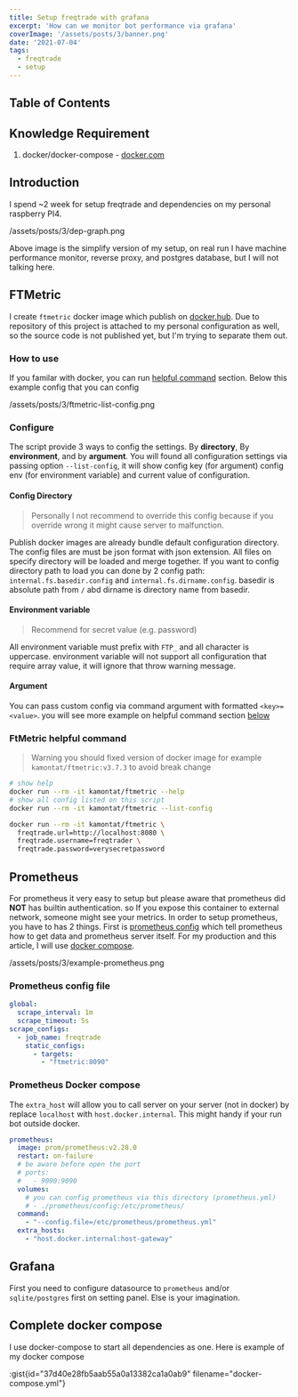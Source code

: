 ```yaml
---
title: Setup freqtrade with grafana
excerpt: 'How can we monitor bot performance via grafana'
coverImage: '/assets/posts/3/banner.png'
date: '2021-07-04'
tags:
  - freqtrade
  - setup
---
```


## Table of Contents

## Knowledge Requirement

1. docker/docker-compose - [docker.com](https://docker.com)

## Introduction

I spend ~2 week for setup freqtrade and dependencies on my personal raspberry PI4.

/assets/posts/3/dep-graph.png

Above image is the simplify version of my setup, on real run I have machine performance monitor, reverse proxy, and postgres database, but I will not talking here.

## FTMetric

I create `ftmetric` docker image which publish on [docker.hub](https://hub.docker.com/r/kamontat/ftmetric).
Due to repository of this project is attached to my personal configuration as well, so the source code is not published yet, but I'm trying to separate them out.

### How to use

If you familar with docker, you can run [helpful command](#ftmetric-helpful-command) section.
Below this example config that you can config

/assets/posts/3/ftmetric-list-config.png

### Configure

The script provide 3 ways to config the settings. By **directory**, By **environment**, and by **argument**. You will found all configuration settings via passing option `--list-config`, it will show config key (for argument) config env (for environment variable) and current value of configuration.

#### Config Directory

> Personally I not recommend to override this config because if you override wrong it might cause server to malfunction.

Publish docker images are already bundle default configuration directory. The config files are must be json format with json extension. All files on specify directory will be loaded and merge together. If you want to config directory path to load you can done by 2 config path: `internal.fs.basedir.config` and `internal.fs.dirname.config`. basedir is absolute path from `/` abd dirname is directory name from basedir. 

#### Environment variable

> Recommend for secret value (e.g. password)

All environment variable must prefix with `FTP_` and all character is uppercase. environment variable will not support all configuration that require array value, it will ignore that throw warning message.

#### Argument

You can pass custom config via command argument with formatted `<key>=<value>`. you will see more example on helpful command section [below](#ftmetric-helpful-command)

### FtMetric helpful command

> Warning you should fixed version of docker image for example `kamontat/ftmetric:v3.7.3` to avoid break change

```bash
# show help
docker run --rm -it kamontat/ftmetric --help
# show all config listed on this script
docker run --rm -it kamontat/ftmetric --list-config

docker run --rm -it kamontat/ftmetric \
  freqtrade.url=http://localhost:8080 \
  freqtrade.username=freqtrader \
  freqtrade.password=verysecretpassword

```

## Prometheus

For prometheus it very easy to setup but please aware that prometheus did **NOT** has builtin authentication. so If you expose this container to external network, someone might see your metrics. In order to setup prometheus, you have to has 2 things. First is [prometheus config](#prometheus-config-file) which tell prometheus how to get data and prometheus server itself. For my production and this article, I will use [docker compose](#prometheus-docker-compose). 

/assets/posts/3/example-prometheus.png

### Prometheus config file

```yml
global:
  scrape_interval: 1m
  scrape_timeout: 5s
scrape_configs:
  - job_name: freqtrade
    static_configs:
      - targets:
        - "ftmetric:8090"
```

### Prometheus Docker compose

The `extra_host` will allow you to call server on your server (not in docker) by replace `localhost` with `host.docker.internal`. This might handy if your run bot outside docker.

```yml
prometheus:
  image: prom/prometheus:v2.28.0
  restart: on-failure
  # be aware before open the port
  # ports:
  #   - 9090:9090
  volumes:
    # you can config prometheus via this directory (prometheus.yml)
    # - ./prometheus/config:/etc/prometheus/
  command:
    - "--config.file=/etc/prometheus/prometheus.yml"
  extra_hosts:
    - "host.docker.internal:host-gateway"
```

## Grafana

First you need to configure datasource to `prometheus` and/or `sqlite/postgres` first on setting panel. Else is your imagination.

## Complete docker compose

I use docker-compose to start all dependencies as one. Here is example of my docker compose

:gist{id="37d40e28fb5aab55a0a13382ca1a0ab9" filename="docker-compose.yml"}
